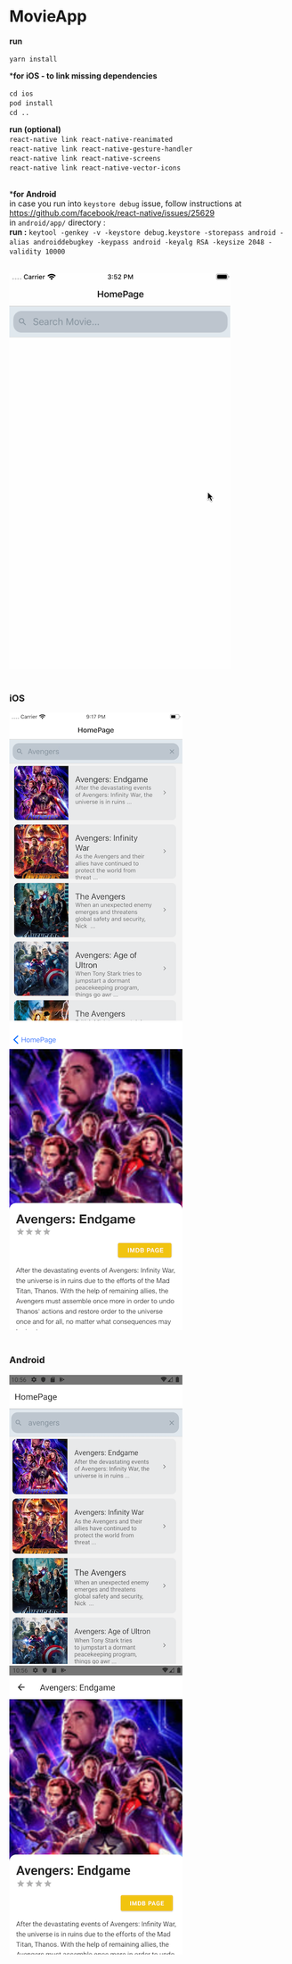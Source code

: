 # MovieApp

**run**

`yarn install`

***for iOS - to link missing dependencies**

`cd ios`<br/>
`pod install`<br/>
`cd ..`<br/>

**run (optional)**<br/>
`react-native link react-native-reanimated`<br/>
`react-native link react-native-gesture-handler`<br/>
`react-native link react-native-screens`<br/>
`react-native link react-native-vector-icons`<br/><br/>

***for Android**<br/>
in case you run into `keystore debug` issue, follow instructions at https://github.com/facebook/react-native/issues/25629<br />
in `android/app/` directory :
<br /> **run :** `keytool -genkey -v -keystore debug.keystore -storepass android -alias androiddebugkey -keypass android -keyalg RSA -keysize 2048 -validity 10000`<br/><br/>

![Demo](app/assets/demo.gif)<br/><br/>


### iOS
![HomePage](app/assets/homepage-ios.png)
![MoviePage](app/assets/moviescene-ios.png)<br/><br/>

### Android
![HomePage](app/assets/homepage-android.png)
![MoviePage](app/assets/moviescene-android.png)
